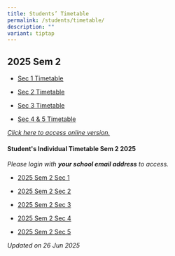 ```yaml
---
title: Students’ Timetable
permalink: /students/timetable/
description: ""
variant: tiptap
---
```

<h2>2025 Sem 2</h2>
<ul data-tight="true" class="tight">
<li>
<p><a href="/files/Timetables/Students Timetable/Sem_2_Term_4_Classes_Timetable_Sec_1.pdf" rel="noopener nofollow" target="_blank">Sec 1 Timetable</a>
</p>
</li>
<li>
<p><a href="/files/Timetables/Students Timetable/Sem_2_Term_4_Classes_Timetable_Sec_2.pdf" rel="noopener nofollow" target="_blank">Sec 2 Timetable</a>
</p>
</li>
<li>
<p><a href="/files/Timetables/Students Timetable/2025_Sem_2_Sec_3_Class_Timetable.pdf" rel="noopener nofollow" target="_blank">Sec 3 Timetable</a>
</p>
</li>
<li>
<p><a href="/files/Timetables/Students Timetable/Sem_2_Term_4_Classes_Timetable_Sec_4_5.pdf" rel="noopener nofollow" target="_blank">Sec 4 &amp; 5 Timetable</a>
</p>
</li>
</ul>
<p></p>
<p><em><a href="https://yishunsec.edupage.org/timetable/" rel="noopener nofollow" target="_blank">Click here to access online version.</a></em>
</p>
<h4>Student's Individual Timetable Sem 2 2025</h4>
<p><em>Please login with </em><strong><em>your school email address</em></strong><em> to access.</em>
</p>
<ul data-tight="true" class="tight">
<li>
<p><a href="https://drive.google.com/drive/folders/1-rVVLlli-6Ajt5MsYbKsqw2v51lgUYeL" rel="noopener nofollow" target="_blank">2025 Sem 2 Sec 1</a>
</p>
</li>
<li>
<p><a href="https://drive.google.com/drive/folders/1CEGcesTQc9D9tMDjHHvwup5oVP8O87nZ" rel="noopener nofollow" target="_blank">2025 Sem 2 Sec 2</a>
</p>
</li>
<li>
<p><a href="https://drive.google.com/drive/folders/1rkvWH3VAC8dotLScMBvp7wxnDH7n-BFo" rel="noopener nofollow" target="_blank">2025 Sem 2 Sec 3</a>
</p>
</li>
<li>
<p><a href="https://drive.google.com/drive/folders/1C9tK03mpgbbCQcwLK28hdYCGujsAP5qH" rel="noopener nofollow" target="_blank">2025 Sem 2 Sec 4</a>
</p>
</li>
<li>
<p><a href="https://drive.google.com/drive/folders/1bQ7xhwokCdPqJq0qNUXOJbmhDg_xVl7B" rel="noopener nofollow" target="_blank">2025 Sem 2 Sec 5</a>
</p>
</li>
</ul>
<p></p>
<p><em>Updated on 26 Jun 2025</em>
</p>